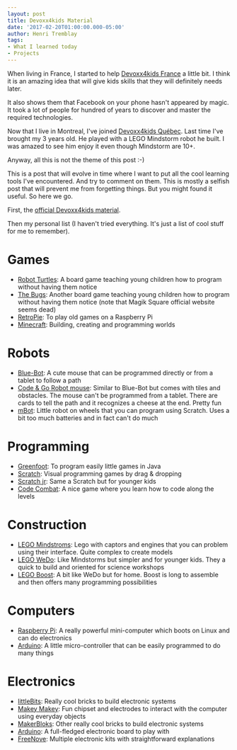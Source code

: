 ```yaml
---
layout: post
title: Devoxx4kids Material
date: '2017-02-20T01:00:00.000-05:00'
author: Henri Tremblay
tags:
- What I learned today
- Projects
---
```


When living in France, I started to help [Devoxx4kids France](http://www.devoxx4kids.org/france) a little bit. I think 
it is an amazing idea that will give kids skills that they will definitely needs later.
 
It also shows them that Facebook on your phone hasn't appeared by magic. It took a lot of people for hundred of years 
to discover and master the required technologies.

Now that I live in Montreal, I've joined [Devoxx4kids Québec](http://www.devoxx4kids.org/quebec). Last time I've brought my 
3 years old. He played with a LEGO Mindstorm robot he built. I was amazed to see him enjoy it even though Mindstorm are 10+.

Anyway, all this is not the theme of this post :-)

This is a post that will evolve in time where I want to put all the cool learning tools I've encountered. And try to comment on them. 
This is mostly a selfish post that will prevent me from forgetting things. But you might found it useful. So here we go.

First, the [official Devoxx4kids material](https://github.com/devoxx4kids/materials/tree/master/workshops).

Then my personal list (I haven't tried everything. It's just a list of cool stuff for me to remember).

# Games

* [Robot Turtles](http://www.robotturtles.com): A board game teaching young children how to program without having them notice
* [The Bugs](https://www.youtube.com/channel/UCgQKh3j5uA_i5gXrNp8SHzA): Another board game teaching young children how to program without having them notice (note that Magik Square official website seems dead)
* [RetroPie](https://retropie.org.uk): To play old games on a Raspberry Pi
* [Minecraft](https://minecraft.net/en-us): Building, creating and programming worlds

# Robots

* [Blue-Bot](https://www.bee-bot.us/bluebot.html): A cute mouse that can be programmed directly or from a tablet to follow a path
* [Code & Go Robot mouse](https://www.learningresources.com/product/learning+essentials--8482-+stem+robot+mouse+coding+activity+set.do): Similar to Blue-Bot but comes with tiles and obstacles. The mouse can't be programmed from a tablet. There are cards to tell the path and it recognizes a cheese at the end. Pretty fun
* [mBot](https://www.makeblock.com/steam-kits/mbot): Little robot on wheels that you can program using Scratch. Uses a bit too much batteries and in fact can't do much

# Programming

* [Greenfoot](http://www.greenfoot.org): To program easily little games in Java
* [Scratch](https://scratch.mit.edu): Visual programming games by drag & dropping
* [Scratch jr](https://www.scratchjr.org): Same a Scratch but for younger kids
* [Code Combat](https://codecombat.com): A nice game where you learn how to code along the levels

# Construction

* [LEGO Mindstroms](https://www.lego.com/en-us/mindstorms): Lego with captors and engines that you can problem using their interface. Quite complex to create models 
* [LEGO WeDo](https://education.lego.com/en-us/products/lego-education-wedo-construction-set/9580): Like Mindstorms but simpler and for younger kids. They a quick to build and oriented for science workshops
* [LEGO Boost](https://www.lego.com/en-us/boost): A bit like WeDo but for home. Boost is long to assemble and then offers many programming possibilities  

# Computers

* [Raspberry Pi](https://www.raspberrypi.org): A really powerful mini-computer which boots on Linux and can do electronics
* [Arduino](https://www.arduino.cc/): A little micro-controller that can be easily programmed to do many things

# Electronics 

* [littleBits](http://littlebits.cc): Really cool bricks to build electronic systems
* [Makey Makey](http://www.makeymakey.com): Fun chipset and electrodes to interact with the computer using everyday objects
* [MakerBloks](https://makerbloks.com): Other really cool bricks to build electronic systems
* [Arduino](https://www.arduino.cc): A full-fledged electronic board to play with
* [FreeNove](http://www.freenove.com): Multiple electronic kits with straightforward explanations
